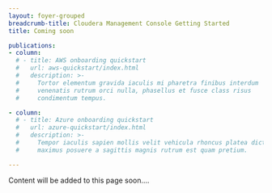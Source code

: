 ```yaml
---
layout: foyer-grouped
breadcrumb-title: Cloudera Management Console Getting Started
title: Coming soon

publications:
- column:
  # - title: AWS onboarding quickstart
  #   url: aws-quickstart/index.html
  #   description: >-
  #     Tortor elementum gravida iaculis mi pharetra finibus interdum
  #     venenatis rutrum orci nulla, phasellus et fusce class risus
  #     condimentum tempus.

- column:
  # - title: Azure onboarding quickstart
  #   url: azure-quickstart/index.html
  #   description: >-
  #     Tempor iaculis sapien mollis velit vehicula rhoncus platea dictum,
  #     maximus posuere a sagittis magnis rutrum est quam pretium.

---
```


Content will be added to this page soon....
